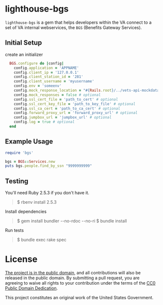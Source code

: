 lighthouse-bgs
========

`lighthouse-bgs` is a gem that helps developers within the VA connect to a set of
VA internal webservices, the `BGS` (Benefits Gateway Services).


Initial Setup
-------------
create an initializer
```ruby
  BGS.configure do |config|
    config.application = 'APPNAME'
    config.client_ip = '127.0.0.1'
    config.client_station_id = '281'
    config.client_username = 'myusername'
    config.env = 'someenv'
    config.mock_response_location = "#{Rails.root}/../vets-api-mockdata/bgs" # optional
    config.mock_responses = false # optional
    config.ssl_cert_file = 'path_to_cert' # optional
    config.ssl_cert_key_file = 'path_to_key_file' # optional
    config.ssl_ca_cert = 'path_to_ca_cert' # optional
    config.forward_proxy_url = 'forward_proxy_url' # optional
    config.jumpbox_url = 'jumpbox_url' # optional
    config.log = true # optional
  end
```

Example Usage
-------------

```ruby
require 'bgs'

bgs = BGS::Services.new
puts bgs.people.find_by_ssn "9999999999"
```


Testing
-------

You'll need Ruby 2.5.3 if you don't have it.

> $ rbenv install 2.5.3

Install dependencies

> $ gem install bundler --no-rdoc --no-ri
> $ bundle install

Run tests

> $ bundle exec rake spec


License
=======

[The project is in the public domain](LICENSE.md), and all contributions will also be released in the public domain. By submitting a pull request, you are agreeing to waive all rights to your contribution under the terms of the [CC0 Public Domain Dedication](http://creativecommons.org/publicdomain/zero/1.0/).

This project constitutes an original work of the United States Government.
